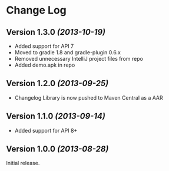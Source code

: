 Change Log
===============================================================================

Version 1.3.0 *(2013-10-19)*
----------------------------

 * Added support for API 7
 * Moved to gradle 1.8 and gradle-plugin 0.6.x
 * Removed unnecessary IntelliJ project files from repo
 * Added demo.apk in repo


Version 1.2.0 *(2013-09-25)*
----------------------------

 * Changelog Library is now pushed to Maven Central as a AAR


Version 1.1.0 *(2013-09-14)*
----------------------------

 * Added support for API 8+


Version 1.0.0 *(2013-08-28)*
----------------------------
Initial release.